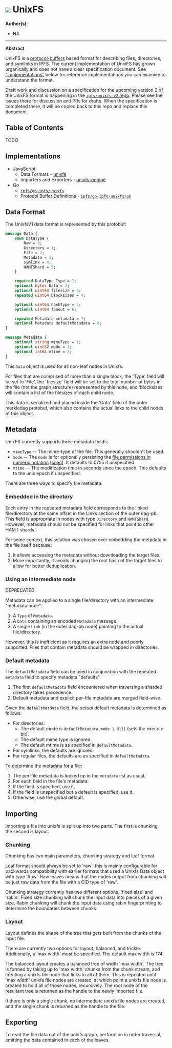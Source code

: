 # ![](https://img.shields.io/badge/status-wip-orange.svg?style=flat-square) UnixFS

**Author(s)**:
- NA

* * *

**Abstract**

UnixFS is a [protocol-buffers](https://developers.google.com/protocol-buffers/) based format for describing files, directories, and symlinks in IPFS. The current implementation of UnixFS has grown organically and does not have a clear specification document. See [“implementations”](#implementations) below for reference implementations you can examine to understand the format.

Draft work and discussion on a specification for the upcoming version 2 of the UnixFS format is happening in the [`ipfs/unixfs-v2` repo](https://github.com/ipfs/unixfs-v2). Please see the issues there for discussion and PRs for drafts. When the specification is completed there, it will be copied back to this repo and replace this document.

## Table of Contents

TODO

## Implementations

- JavaScript
  - Data Formats - [unixfs](https://github.com/ipfs/js-ipfs-unixfs)
  - Importers and Exporters - [unixfs-engine](https://github.com/ipfs/js-ipfs-unixfs-engine)
- Go
  - [`ipfs/go-ipfs/unixfs`](https://github.com/ipfs/go-ipfs/tree/b3faaad1310bcc32dc3dd24e1919e9edf51edba8/unixfs)
  - Protocol Buffer Definitions - [`ipfs/go-ipfs/unixfs/pb`](https://github.com/ipfs/go-ipfs/blob/b3faaad1310bcc32dc3dd24e1919e9edf51edba8/unixfs/pb/unixfs.proto)

## Data Format

The UnixfsV1 data format is represented by this protobuf:

```protobuf
message Data {
	enum DataType {
		Raw = 0;
		Directory = 1;
		File = 2;
		Metadata = 3;
		Symlink = 4;
		HAMTShard = 5;
	}

	required DataType Type = 1;
	optional bytes Data = 2;
	optional uint64 filesize = 3;
	repeated uint64 blocksizes = 4;

	optional uint64 hashType = 5;
	optional uint64 fanout = 6;

	repeated Metadata metadata = 7;
	optional Metadata defaultMetadata = 8;
}

message Metadata {
	optional string mimeType = 1;
	optional uint32 mode = 2;
	optional int64 mtime = 3;
}
```

This `Data` object is used for all non-leaf nodes in Unixfs.

For files that are comprised of more than a single block, the 'Type' field will be set to 'File', the 'filesize' field will be set to the total number of bytes in the file (not the graph structure) represented by this node, and 'blocksizes' will contain a list of the filesizes of each child node.

This data is serialized and placed inside the 'Data' field of the outer merkledag protobuf, which also contains the actual links to the child nodes of this object.

## Metadata

UnixFS currently supports three metadata fields:

* `mimeType` -- The mime-type of the file. This generally shouldn't be used.
* `mode` -- The `mode` is for optionally persisting the [file permissions in numeric notation](https://en.wikipedia.org/wiki/File_system_permissions#Numeric_notation) \[[spec](https://pubs.opengroup.org/onlinepubs/9699919799/basedefs/sys_stat.h.html)\]. It defaults to 0755 if unspecified.
* `mtime` -- The modification time in seconds since the epoch. This defaults to the unix epoch if unspecified.

There are three ways to specify file metadata:

### Embedded in the directory

Each entry in the repeated metadata field corresponds to the linked file/directory at the same offset in the Links section of the outer dag-pb. This field is appropriate in nodes with type `Directory` and `HAMTShard`. However, metadata should _not_ be specified for links that point to other HAMT shards.

For some context, this solution was chosen over embedding the metadata in the file itself because:

1. It allows accessing the metadata without downloading the target files.
2. More importantly, it avoids changing the root hash of the target files to allow for better deduplication.

### Using an intermediate node

DEPRECATED

Metadata can be applied to a single file/directory with an intermediate "metadata node":

1. A `Type` of `Metadata`.
2. A `Data` containing an encoded `Metadata` message.
3. A single `Link` (in the outer dag-pb node) pointing to the actual file/directory.

However, this is inefficient as it requires an extra node and poorly supported. Files that contain metadata should be wrapped in directories.

### Default metadata

The `defaultMetadata` field can be used in conjunction with the repeated `metadata` field to specify metadata "defaults".

1. The first `defaultMetadata` field encountered when traversing a sharded directory takes precedence.
2. Default metadata and explicit per-file metadata are merged field-wise.

Given the `defaultMetdata` field, the _actual_ default metadata is determined as follows:

* For directories:
  * The default mode is `defaultMetadata.mode | 0111` (sets the execute bit).
  * The default mime type is ignored.
  * The default mtime is as specified in `defaultMetadata`.
* For symlinks, the defaults are ignored.
* For regular files, the defaults are as specified in `defaultMetadata`.

To determine the metadata for a file:

1. The per-file metadata is looked up in the `metadata` list as usual.
2. For each field in the file's metadata:
  1. If the field is specified, use it.
  2. If the field is unspecified but a default is specified, use it.
  3. Otherwise, use the global default.

## Importing

Importing a file into unixfs is split up into two parts. The first is chunking, the second is layout.

### Chunking

Chunking has two main parameters, chunking strategy and leaf format.

Leaf format should always be set to 'raw', this is mainly configurable for backwards compatibility with earlier formats that used a Unixfs Data object with type 'Raw'. Raw leaves means that the nodes output from chunking will be just raw data from the file with a CID type of 'raw'.

Chunking strategy currently has two different options, 'fixed size' and 'rabin'. Fixed size chunking will chunk the input data into pieces of a given size. Rabin chunking will chunk the input data using rabin fingerprinting to determine the boundaries between chunks.


### Layout

Layout defines the shape of the tree that gets built from the chunks of the input file.

There are currently two options for layout, balanced, and trickle.
Additionally, a 'max width' must be specified. The default max width is 174.

The balanced layout creates a balanced tree of width 'max width'. The tree is formed by taking up to 'max width' chunks from the chunk stream, and creating a unixfs file node that links to all of them. This is repeated until 'max width' unixfs file nodes are created, at which point a unixfs file node is created to hold all of those nodes, recursively. The root node of the resultant tree is returned as the handle to the newly imported file.

If there is only a single chunk, no intermediate unixfs file nodes are created, and the single chunk is returned as the handle to the file.

## Exporting

To read the file data out of the unixfs graph, perform an in order traversal, emitting the data contained in each of the leaves.

